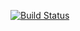 [![Build Status](https://travis-ci.org/korektur/distributed-scheduler.svg?branch=master)](https://travis-ci.org/korektur/distributed-scheduler)